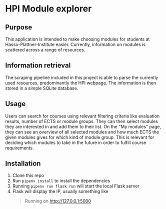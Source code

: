 # HPI Module explorer
## Purpose
This application is intended to make choosing modules for students at Hasso-Plattner-Institute easier. Currently, information on modules is scattered across a range of resources.

## Information retrieval
The scraping pipeline included in this project is able to parse the currently used resources, predominantly the HPI webpage. The information is then stored in a simple SQLite database.

## Usage
Users can search for courses using relevant filtering criteria like evaluation results, number of ECTS or module groups. They can then select modules they are interested in and add them to their list. On the "My modules" page, they can see an overview of all selected modules and how much ECTS the given modules gives for which kind of module group. This is relevant for deciding which modules to take in the future in order to fulfill course requirements.

## Installation
1. Clone this repo
2. Run `pipenv install` to install the dependencies
3. Running `pipenv run flask run` will start the local Flask server
4. Flask will display the IP, usually something like
    > Running on http://127.0.0.1:5000